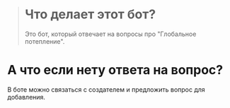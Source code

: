 > # Что делает этот бот?
> Это бот, который отвечает на вопросы про "Глобальное потепление".
# А что если нету ответа на вопрос?
В боте можно связаться с создателем и предложить вопрос для добавления.
